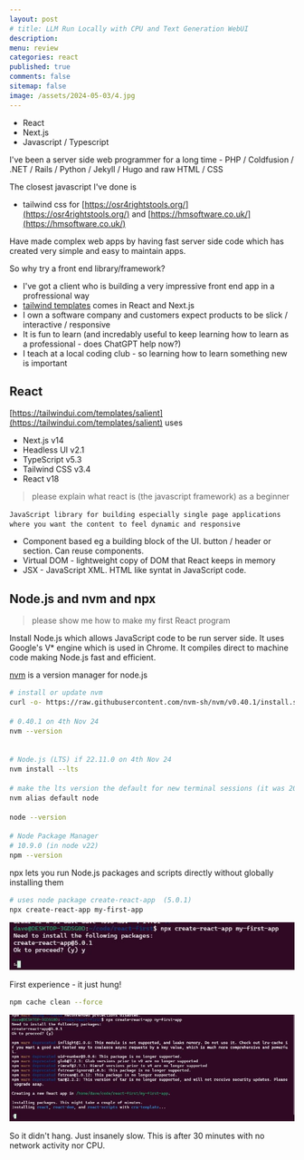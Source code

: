 ```yaml
---
layout: post
# title: LLM Run Locally with CPU and Text Generation WebUI 
description: 
menu: review
categories: react
published: true 
comments: false     
sitemap: false
image: /assets/2024-05-03/4.jpg
---
```


<!-- !-- [![alt text](/assets/2024-09-04/1.jpg "email"){:width="500px"}](/assets/2024-09-04/1.jpg) --> 
<!-- [![alt text](/assets/2024-09-04/1.jpg "email")](/assets/2024-09-04/1.jpg) -->

- React
- Next.js
- Javascript / Typescript

I've been a server side web programmer for a long time - PHP / Coldfusion / .NET / Rails / Python / Jekyll / Hugo and raw HTML / CSS

The closest javascript I've done is

- tailwind css for [https://osr4rightstools.org/](https://osr4rightstools.org/) and [https://hmsoftware.co.uk/](https://hmsoftware.co.uk/)

Have made complex web apps by having fast server side code which has created very simple and easy to maintain apps.

So why try a front end library/framework?

- I've got a client who is building a very impressive front end app in a profressional way
- [tailwind templates](https://tailwindui.com/templates) comes in React and Next.js
- I own a software company and customers expect products to be slick / interactive / responsive
- It is fun to learn (and incredably useful to keep learning how to learn as a professional - does ChatGPT help now?)
- I teach at a local coding club - so learning how to learn something new is important

## React

[https://tailwindui.com/templates/salient](https://tailwindui.com/templates/salient) uses

- Next.js v14
- Headless UI v2.1
- TypeScript v5.3
- Tailwind CSS v3.4
- React v18

> please explain what react is (the javascript framework) as a beginner

`JavaScript library for building especially single page applications where you want the content to feel dynamic and responsive`

- Component based eg a building block of the UI. button / header or section. Can reuse components.
- Virtual DOM - lightweight copy of DOM that React keeps in memory
- JSX - JavaScript XML. HTML like syntat in JavaScript code.

## Node.js and nvm and npx

> please show me how to make my first React program

Install Node.js which allows JavaScript code to be run server side. It uses Google's V* engine which is used in Chrome. It compiles direct to machine code making Node.js fast and efficient.

[nvm](https://github.com/nvm-sh/nvm) is a version manager for node.js

```bash
# install or update nvm
curl -o- https://raw.githubusercontent.com/nvm-sh/nvm/v0.40.1/install.sh | bash

# 0.40.1 on 4th Nov 24
nvm --version


# Node.js (LTS) if 22.11.0 on 4th Nov 24
nvm install --lts

# make the lts version the default for new terminal sessions (it was 20 on my machine)
nvm alias default node

node --version

# Node Package Manager
# 10.9.0 (in node v22)
npm --version


```

npx lets you run Node.js packages and scripts directly without globally installing them

```bash
# uses node package create-react-app  (5.0.1)
npx create-react-app my-first-app

```

[![alt text](/assets/2024-11-04/1.jpg "email")](/assets/2024-11-04/1.jpg) 
<!-- [![alt text](/assets/2024-11-04/1.jpg "email"){:width="500px"}](/assets/2024-11-04/1.jpg)  -->

First experience - it just hung! 

```bash
npm cache clean --force
```

[![alt text](/assets/2024-11-04/2.jpg "email")](/assets/2024-11-04/2.jpg) 
<!-- [![alt text](/assets/2024-11-04/2.jpg "email"){:width="500px"}](/assets/2024-11-04/2.jpg)  -->

So it didn't hang. Just insanely slow. This is after 30 minutes with no network activity nor CPU.



